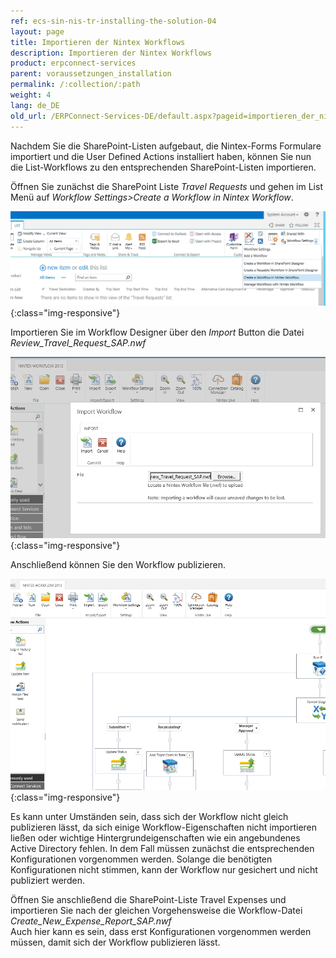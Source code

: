 ```yaml
---
ref: ecs-sin-nis-tr-installing-the-solution-04
layout: page
title: Importieren der Nintex Workflows
description: Importieren der Nintex Workflows
product: erpconnect-services
parent: voraussetzungen_installation
permalink: /:collection/:path
weight: 4
lang: de_DE
old_url: /ERPConnect-Services-DE/default.aspx?pageid=importieren_der_nintex_workflows
---
```


Nachdem Sie die SharePoint-Listen aufgebaut, die Nintex-Forms Formulare importiert und die User Defined Actions installiert haben, können Sie nun die List-Workflows zu den entsprechenden SharePoint-Listen importieren. 

Öffnen Sie zunächst die SharePoint Liste *Travel Requests* und gehen im List  Menü auf *Workflow Settings>Create a Workflow in Nintex Workflow*.

![ECS-Nintex-TravelScenarios22](/img/content/ECS-Nintex-TravelScenarios22.png){:class="img-responsive"}

Importieren Sie im Workflow Designer über den *Import* Button die Datei *Review_Travel_Request_SAP.nwf* 

![ECS-Nintex-TravelScenarios23](/img/content/ECS-Nintex-TravelScenarios23.png){:class="img-responsive"}

Anschließend können Sie den Workflow publizieren. 

![ECS-Nintex-TravelScenarios24](/img/content/ECS-Nintex-TravelScenarios24.png){:class="img-responsive"}

Es kann unter Umständen sein, dass sich der Workflow nicht gleich publizieren lässt, da sich einige Workflow-Eigenschaften nicht importieren ließen oder wichtige Hintergrundeigenschaften wie ein angebundenes Active Directory fehlen. In dem Fall müssen zunächst die entsprechenden Konfigurationen vorgenommen werden. Solange die benötigten Konfigurationen nicht stimmen, kann der Workflow nur gesichert und nicht publiziert werden.               

Öffnen Sie anschließend die SharePoint-Liste Travel Expenses und importieren Sie nach der gleichen Vorgehensweise die Workflow-Datei *Create_New_Expense_Report_SAP.nwf*<br>
Auch hier kann es sein, dass erst Konfigurationen vorgenommen werden müssen, damit sich der Workflow publizieren lässt. 